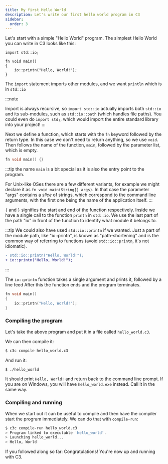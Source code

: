 ```yaml
---
title: My first Hello World
description: Let's write our first hello world program in C3
sidebar:
  order: 3
---
```


Let's start with a simple "Hello World" program. The simplest Hello World you can write in C3 looks like this:

```c3
import std::io;

fn void main()
{
    io::printn("Hello, World!");
}
```
The `import` statement imports other modules, and we want `println` which
is in `std::io`

:::note

Import is always recursive, so `import std::io` actually
imports both `std::io` and its sub-modules, such as `std::io::path` (which 
handles file paths). You could even do `import std;`, which would import the entire standard library into your project!
:::


Next we define a function, which starts with the `fn` keyword followed by the return type. In this case we don't need to return anything, so we use `void`. Then follows the name of the function, `main`, followed by the parameter list, which is empty.
```cpp
fn void main() {}
```

:::tip
the name `main` is a bit special as it is also the entry point to the program.

For Unix-like OSes there are a few different variants, for example we might declare it as `fn void main(String[] args)`. In that case the parameter "args" contains a *slice* of strings, which correspond to the command line arguments, with the first one being the name of the application itself.
:::


`{` and `}` signifies the start and end of the function respectively. Inside we have a single
call to the function `printn` in `std::io`. We use the last part of the path "io" in front of
the function to identify what module it belongs to.

:::tip
We could also have used `std::io::printn`
if we wanted. Just a part of the module path, like "io::printn", is known as "path-shortening" and is the common way of referring to functions (avoid `std::io::printn`, it's not idiomatic).

```diff lang="cpp"
- std::io::printn("Hello, World!");
+ io::printn("Hello, World!");

```
:::

The `io::printn` function takes a single argument and prints it, followed by a line feed After this the function ends and the program terminates.

```cpp  ins="Hello, World!"
fn void main()
{
    io::printn("Hello, World!");
}

```


### Compiling the program

Let's take the above program and put it in a file called `hello_world.c3`.

We can then compile it:

```bash 
$ c3c compile hello_world.c3
```

And run it:

```bash
$ ./hello_world
```

It should print `Hello, World!` and return back to the command line prompt. 
If you are on Windows, you will have `hello_world.exe` instead. Call it in the same way.

### Compiling and running

When we start out it can be useful to compile and then have the compiler start the
program immediately. We can do that with `compile-run`:

```bash {4}
$ c3c compile-run hello_world.c3
> Program linked to executable 'hello_world'.
> Launching hello_world...
> Hello, World
```

If you followed along so far: Congratulations! You're now up and running with C3.
